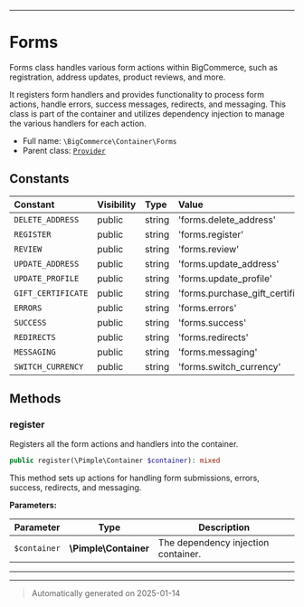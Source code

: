 ***

# Forms

Forms class handles various form actions within BigCommerce, such as registration, address updates, product reviews, and more.

It registers form handlers and provides functionality to process form actions, handle errors, success messages, redirects, and messaging.
This class is part of the container and utilizes dependency injection to manage the various handlers for each action.

* Full name: `\BigCommerce\Container\Forms`
* Parent class: [`Provider`](./classes/BigCommerce/Container/Provider.md)


## Constants

| Constant | Visibility | Type | Value |
|:---------|:-----------|:-----|:------|
|`DELETE_ADDRESS`|public|string|&#039;forms.delete_address&#039;|
|`REGISTER`|public|string|&#039;forms.register&#039;|
|`REVIEW`|public|string|&#039;forms.review&#039;|
|`UPDATE_ADDRESS`|public|string|&#039;forms.update_address&#039;|
|`UPDATE_PROFILE`|public|string|&#039;forms.update_profile&#039;|
|`GIFT_CERTIFICATE`|public|string|&#039;forms.purchase_gift_certificate&#039;|
|`ERRORS`|public|string|&#039;forms.errors&#039;|
|`SUCCESS`|public|string|&#039;forms.success&#039;|
|`REDIRECTS`|public|string|&#039;forms.redirects&#039;|
|`MESSAGING`|public|string|&#039;forms.messaging&#039;|
|`SWITCH_CURRENCY`|public|string|&#039;forms.switch_currency&#039;|


## Methods


### register

Registers all the form actions and handlers into the container.

```php
public register(\Pimple\Container $container): mixed
```

This method sets up actions for handling form submissions, errors, success, redirects, and messaging.






**Parameters:**

| Parameter | Type | Description |
|-----------|------|-------------|
| `$container` | **\Pimple\Container** | The dependency injection container. |





***


***
> Automatically generated on 2025-01-14
